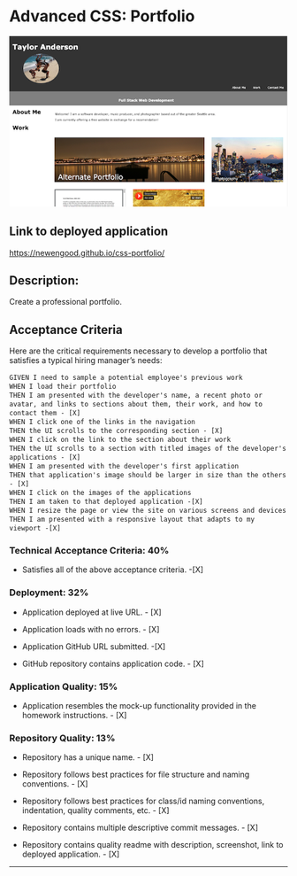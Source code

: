 # Advanced CSS: Portfolio

![Screenshot](./docs/images/screenshot.png)


## Link to deployed application

https://newengood.github.io/css-portfolio/

## Description: 

Create a professional portfolio.

## Acceptance Criteria

Here are the critical requirements necessary to develop a portfolio that satisfies a typical hiring manager’s needs:

```
GIVEN I need to sample a potential employee's previous work
WHEN I load their portfolio
THEN I am presented with the developer's name, a recent photo or avatar, and links to sections about them, their work, and how to contact them - [X]
WHEN I click one of the links in the navigation
THEN the UI scrolls to the corresponding section - [X]
WHEN I click on the link to the section about their work
THEN the UI scrolls to a section with titled images of the developer's applications - [X]
WHEN I am presented with the developer's first application
THEN that application's image should be larger in size than the others - [X]
WHEN I click on the images of the applications
THEN I am taken to that deployed application -[X]
WHEN I resize the page or view the site on various screens and devices
THEN I am presented with a responsive layout that adapts to my viewport -[X]
```

### Technical Acceptance Criteria: 40%

* Satisfies all of the above acceptance criteria. -[X]

### Deployment: 32%

* Application deployed at live URL. - [X]

* Application loads with no errors. - [X]

* Application GitHub URL submitted. -[X]

* GitHub repository contains application code. - [X]

### Application Quality: 15%

* Application resembles the mock-up functionality provided in the homework instructions. - [X]

### Repository Quality: 13%

* Repository has a unique name. - [X]

* Repository follows best practices for file structure and naming conventions. - [X]

* Repository follows best practices for class/id naming conventions, indentation, quality comments, etc. - [X]

* Repository contains multiple descriptive commit messages. - [X]

* Repository contains quality readme with description, screenshot, link to deployed application. - [X]

- - -
